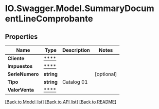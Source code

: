 # IO.Swagger.Model.SummaryDocumentLineComprobante
## Properties

Name | Type | Description | Notes
------------ | ------------- | ------------- | -------------
**Cliente** | [****](.md) |  | 
**Impuestos** | [****](.md) |  | 
**SerieNumero** | **string** |  | [optional] 
**Tipo** | **string** | Catalog 01 | 
**ValorVenta** | [****](.md) |  | 

[[Back to Model list]](../README.md#documentation-for-models) [[Back to API list]](../README.md#documentation-for-api-endpoints) [[Back to README]](../README.md)

